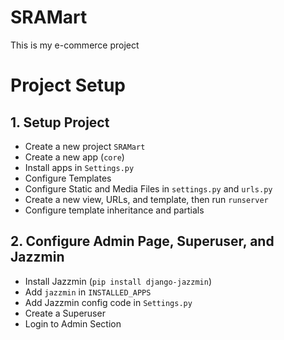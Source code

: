 # SRAMart
This is my e-commerce project

# Project Setup

## 1. Setup Project
- Create a new project `SRAMart`
- Create a new app (`core`)
- Install apps in `Settings.py`
- Configure Templates
- Configure Static and Media Files in `settings.py` and `urls.py`
- Create a new view, URLs, and template, then run `runserver`
- Configure template inheritance and partials

## 2. Configure Admin Page, Superuser, and Jazzmin
- Install Jazzmin (`pip install django-jazzmin`)
- Add `jazzmin` in `INSTALLED_APPS`
- Add Jazzmin config code in `Settings.py`
- Create a Superuser
- Login to Admin Section

